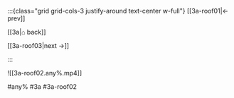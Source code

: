 :::{class="grid grid-cols-3 justify-around text-center w-full"}
[[3a-roof01|← prev]]

[[3a|⌂ back]]

[[3a-roof03|next →]]

:::

![[3a-roof02.any%.mp4]]

#any% #3a #3a-roof02
